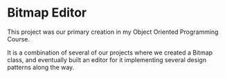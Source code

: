 # Bitmap Editor

This project was our primary creation in my Object Oriented Programming Course.

It is a combination of several of our projects where we created a Bitmap class, and eventually built an editor for it 
implementing several design patterns along the way.
